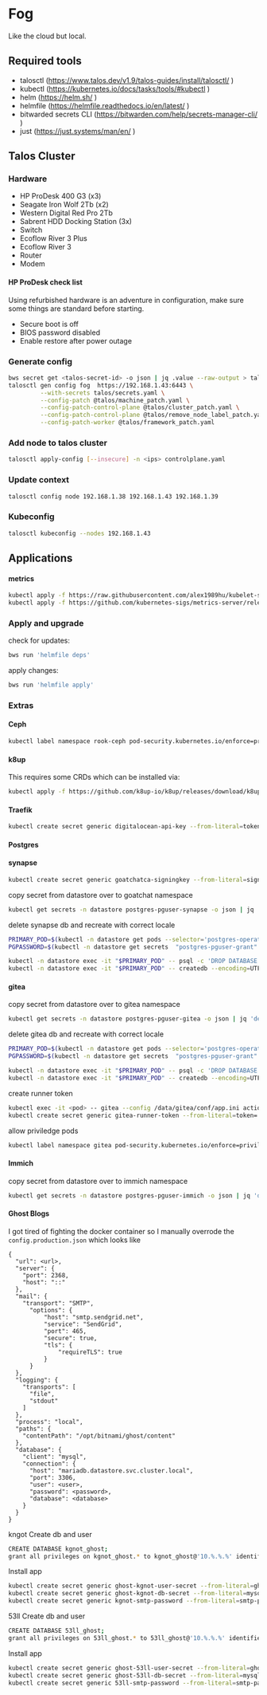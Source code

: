 # Fog
Like the cloud but local.

## Required tools
- talosctl (https://www.talos.dev/v1.9/talos-guides/install/talosctl/ )
- kubectl (https://kubernetes.io/docs/tasks/tools/#kubectl )
- helm (https://helm.sh/ )
- helmfile (https://helmfile.readthedocs.io/en/latest/ )
- bitwarded secrets CLI (https://bitwarden.com/help/secrets-manager-cli/ )
- just (https://just.systems/man/en/ )
## Talos Cluster
### Hardware
- HP ProDesk 400 G3 (x3)
- Seagate Iron Wolf 2Tb (x2)
- Western Digital Red Pro 2Tb
- Sabrent HDD Docking Station (3x)
- Switch
- Ecoflow River 3 Plus
- Ecoflow River 3
- Router
- Modem

#### HP ProDesk check list
Using refurbished hardware is an adventure in configuration, make sure some things are standard before starting.
- Secure boot is off
- BIOS password disabled
- Enable restore after power outage

### Generate config
```sh
bws secret get <talos-secret-id> -o json | jq .value --raw-output > talos/secrets.yaml
talosctl gen config fog  https://192.168.1.43:6443 \
         --with-secrets talos/secrets.yaml \
         --config-patch @talos/machine_patch.yaml \
         --config-patch-control-plane @talos/cluster_patch.yaml \
         --config-patch-control-plane @talos/remove_node_label_patch.yaml \
         --config-patch-worker @talos/framework_patch.yaml
```

### Add node to talos cluster
```sh
talosctl apply-config [--insecure] -n <ips> controlplane.yaml
```
### Update context
```sh
talosctl config node 192.168.1.38 192.168.1.43 192.168.1.39
```

### Kubeconfig
```sh
talosctl kubeconfig --nodes 192.168.1.43
```

## Applications

#### metrics
```sh
kubectl apply -f https://raw.githubusercontent.com/alex1989hu/kubelet-serving-cert-approver/main/deploy/standalone-install.yaml
kubectl apply -f https://github.com/kubernetes-sigs/metrics-server/releases/latest/download/components.yaml
```

### Apply and upgrade
check for updates:
```sh
bws run 'helmfile deps'
```
apply changes:
```sh
bws run 'helmfile apply'
```
### Extras
#### Ceph
```sh
kubectl label namespace rook-ceph pod-security.kubernetes.io/enforce=privileged
```

#### k8up
This requires some CRDs which can be installed via:
```sh
kubectl apply -f https://github.com/k8up-io/k8up/releases/download/k8up-4.8.4/k8up-crd.yaml --server-side
```
#### Traefik
```sh
kubectl create secret generic digitalocean-api-key --from-literal=token=$DIGITAL_OCEAN_API_TOKEN
```

#### Postgres

#### synapse
```sh
kubectl create secret generic goatchatca-signingkey --from-literal=signing.key=$GOATCHAT_SYNAPSE_SIGNING_KEY

```
copy secret from datastore over to goatchat namespace
```sh
kubectl get secrets -n datastore postgres-pguser-synapse -o json | jq 'del(.metadata.resourceVersion,.metadata.uid,.metadata.ownerReferences) | .metadata.creationTimestamp=null,.metadata.namespace="goatchat"' | kubectl apply -f -
```
delete synapse db and recreate with correct locale
```sh
PRIMARY_POD=$(kubectl -n datastore get pods --selector='postgres-operator.crunchydata.com/cluster=postgres,postgres-operator.crunchydata.com/role=master' -o jsonpath='{.items[*].metadata.labels.statefulset\.kubernetes\.io/pod-name}')
PGPASSWORD=$(kubectl -n datastore get secrets  "postgres-pguser-grant" -o go-template='{{.data.password | base64decode}}')

kubectl -n datastore exec -it "$PRIMARY_POD" -- psql -c 'DROP DATABASE synapse;'
kubectl -n datastore exec -it "$PRIMARY_POD" -- createdb --encoding=UTF8 --locale=C --template=template0 --owner=synapse synapse
```

#### gitea
copy secret from datastore over to gitea namespace
```sh
kubectl get secrets -n datastore postgres-pguser-gitea -o json | jq 'del(.metadata.resourceVersion,.metadata.uid,.metadata.ownerReferences) | .metadata.creationTimestamp=null,.metadata.namespace="gitea"' | kubectl apply -f -
```
delete gitea db and recreate with correct locale
```sh
PRIMARY_POD=$(kubectl -n datastore get pods --selector='postgres-operator.crunchydata.com/cluster=postgres,postgres-operator.crunchydata.com/role=master' -o jsonpath='{.items[*].metadata.labels.statefulset\.kubernetes\.io/pod-name}')
PGPASSWORD=$(kubectl -n datastore get secrets  "postgres-pguser-grant" -o go-template='{{.data.password | base64decode}}')

kubectl -n datastore exec -it "$PRIMARY_POD" -- psql -c 'DROP DATABASE gitea;'
kubectl -n datastore exec -it "$PRIMARY_POD" -- createdb --encoding=UTF8 --locale=C --template=template0 --owner=gitea gitea
```
create runner token 
```sh
kubectl exec -it <pod> -- gitea --config /data/gitea/conf/app.ini actions generate-runner-token
kubectl create secret generic gitea-runner-token --from-literal=token='<token>'
```
allow priviledge pods
```sh
kubectl label namespace gitea pod-security.kubernetes.io/enforce=privileged
```
#### Immich
copy secret from datastore over to immich namespace
```sh
kubectl get secrets -n datastore postgres-pguser-immich -o json | jq 'del(.metadata.resourceVersion,.metadata.uid,.metadata.ownerReferences) | .metadata.creationTimestamp=null,.metadata.namespace="immich"' | kubectl apply -f -
```

#### Ghost Blogs
I got tired of fighting the docker container so I manually overrode the `config.production.json`
which looks like
```
{
  "url": <url>,
  "server": {
    "port": 2368,
    "host": "::"
  },
  "mail": {
    "transport": "SMTP",
      "options": {
          "host": "smtp.sendgrid.net",
          "service": "SendGrid",
          "port": 465,
          "secure": true,
          "tls": {
              "requireTLS": true
          }
      }
  },
  "logging": {
    "transports": [
      "file",
      "stdout"
    ]
  },
  "process": "local",
  "paths": {
    "contentPath": "/opt/bitnami/ghost/content"
  },
  "database": {
    "client": "mysql",
    "connection": {
      "host": "mariadb.datastore.svc.cluster.local",
      "port": 3306,
      "user": <user>,
      "password": <password>,
      "database": <database>
    }
  }
}
```
kngot
Create db and user
```sh
CREATE DATABASE kgnot_ghost;
grant all privileges on kgnot_ghost.* to kgnot_ghost@'10.%.%.%' identified by '$KGNOT_MYSQL_PASSWORD';
```
Install app
```sh
kubectl create secret generic ghost-kgnot-user-secret --from-literal=ghost-password=$KGNOT_GHOST_USER_PASSWORD
kubectl create secret generic ghost-kgnot-db-secret --from-literal=mysql-password=$KGNOT_MYSQL_PASSWORD
kubectl create secret generic kgnot-smtp-password --from-literal=smtp-password=$KNGOT_SMTP_PASSWORD
```
53ll
Create db and user
```sh
CREATE DATABASE 53ll_ghost;
grant all privileges on 53ll_ghost.* to 53ll_ghost@'10.%.%.%' identified by '$GHOST_53LL_MYSQL_PASSWORD';
```
Install app
```sh
kubectl create secret generic ghost-53ll-user-secret --from-literal=ghost-password=$GHOST_53LL_USER_PASSWORD
kubectl create secret generic ghost-53ll-db-secret --from-literal=mysql-password=$GHOST_53LL_MYSQL_PASSWORD
kubectl create secret generic 53ll-smtp-password --from-literal=smtp-password=$GHOST_53LL_SMTP_PASSWORD
```
